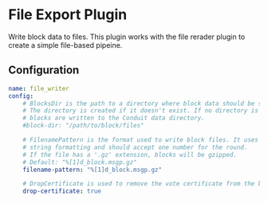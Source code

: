 # File Export Plugin

Write block data to files. This plugin works with the file rerader plugin to create a simple file-based pipeine.

## Configuration
```yml @sample.yaml
name: file_writer
config:
    # BlocksDir is the path to a directory where block data should be stored.
    # The directory is created if it doesn't exist. If no directory is provided
    # blocks are written to the Conduit data directory.
    #block-dir: "/path/to/block/files"

    # FilenamePattern is the format used to write block files. It uses go
    # string formatting and should accept one number for the round.
    # If the file has a '.gz' extension, blocks will be gzipped.
    # Default: "%[1]d_block.msgp.gz"
    filename-pattern: "%[1]d_block.msgp.gz"

    # DropCertificate is used to remove the vote certificate from the block data before writing files.
    drop-certificate: true
```
